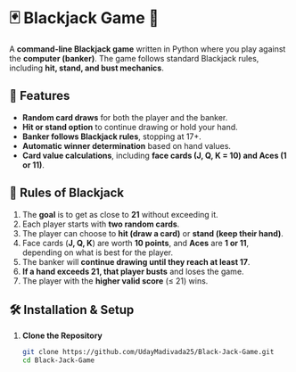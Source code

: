# 🃏 Blackjack Game 🎰

A **command-line Blackjack game** written in Python where you play against the **computer (banker)**. The game follows standard Blackjack rules, including **hit, stand, and bust mechanics**.

## 🎯 Features
- **Random card draws** for both the player and the banker.
- **Hit or stand option** to continue drawing or hold your hand.
- **Banker follows Blackjack rules**, stopping at 17+.
- **Automatic winner determination** based on hand values.
- **Card value calculations**, including **face cards (J, Q, K = 10) and Aces (1 or 11)**.

## 📜 Rules of Blackjack
1. The **goal** is to get as close to **21** without exceeding it.
2. Each player starts with **two random cards**.
3. The player can choose to **hit (draw a card)** or **stand (keep their hand)**.
4. Face cards (**J, Q, K**) are worth **10 points**, and **Aces** are **1 or 11**, depending on what is best for the player.
5. The banker will **continue drawing until they reach at least 17**.
6. **If a hand exceeds 21, that player busts** and loses the game.
7. The player with the **higher valid score** (≤ 21) wins.

## 🛠 Installation & Setup
1. **Clone the Repository**
   ```sh
   git clone https://github.com/UdayMadivada25/Black-Jack-Game.git
   cd Black-Jack-Game
